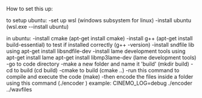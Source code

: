 How to set this up:

to setup ubuntu:
-set up wsl (windows subsystem for linux)
-install ubuntu (wsl.exe --install ubuntu)

in ubuntu:
-install cmake (apt-get install cmake)
-install g++ (apt-get install build-essential) to test if installed correctly (g++ -version)
-install sndfile lib using
apt-get install libsndfile-dev
-install lame development tools using
apt-get install lame
apt-get install libmp3lame-dev (lame development tools)
-go to code directory
-make a new folder and name it 'build' (mkdir build)
-cd to build (cd build)
-cmake to build (cmake ..)
-run this command to compile and execute the code (make)
-then encode the files inside a folder using this command (./encoder <path-to-wav-files>) example: CINEMO_LOG=debug ./encoder ../wavfiles
